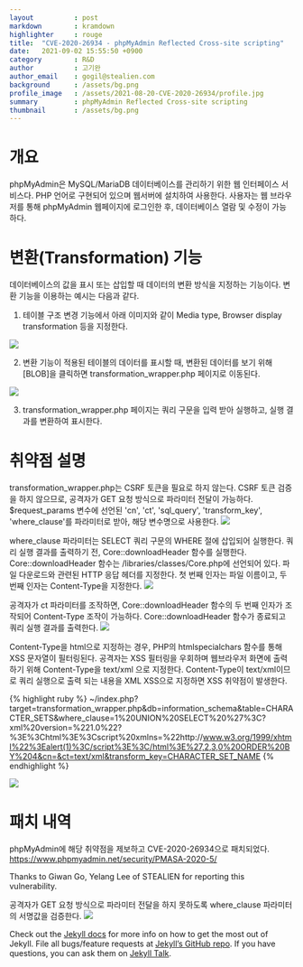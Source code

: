 ```yaml
---
layout          : post
markdown        : kramdown
highlighter     : rouge
title:  "CVE-2020-26934 - phpMyAdmin Reflected Cross-site scripting"
date:   2021-09-02 15:55:50 +0900
category        : R&D
author          : 고기완
author_email    : gogil@stealien.com
background      : /assets/bg.png
profile_image   : /assets/2021-08-20-CVE-2020-26934/profile.jpg
summary         : phpMyAdmin Reflected Cross-site scripting
thumbnail       : /assets/bg.png
---
```

# 개요
phpMyAdmin은 MySQL/MariaDB 데이터베이스를 관리하기 위한 웹 인터페이스 서비스다. PHP 언어로 구현되어 있으며 웹서버에 설치하여 사용한다. 사용자는 웹 브라우저를 통해 phpMyAdmin 웹페이지에 로그인한 후, 데이터베이스 열람 및 수정이 가능하다.

# 변환(Transformation) 기능
데이터베이스의 값을 표시 또는 삽입할 때 데이터의 변환 방식을 지정하는 기능이다.
변환 기능을 이용하는 예시는 다음과 같다.
1. 테이블 구조 변경 기능에서 아래 이미지와 같이 Media type, Browser display transformation 등을 지정한다. 
<img src="{{site.baseurl}}/assets/2021-08-20-CVE-2020-26934/cve202026934_1.png" />

2. 변환 기능이 적용된 테이블의 데이터를 표시할 때, 변환된 데이터를 보기 위해 [BLOB]을 클릭하면 transformation_wrapper.php 페이지로 이동된다.
<img src="{{site.baseurl}}/assets/2021-08-20-CVE-2020-26934/cve202026934_2.png" />

3. transformation_wrapper.php 페이지는 쿼리 구문을 입력 받아 실행하고, 실행 결과를 변환하여 표시한다.


# 취약점 설명
transformation_wrapper.php는 CSRF 토큰을 필요로 하지 않는다. CSRF 토큰 검증을 하지 않으므로, 공격자가 GET 요청 방식으로 파라미터 전달이 가능하다. 
$request_params 변수에 선언된 'cn', 'ct', 'sql_query', 'transform_key', 'where_clause'를 파라미터로 받아, 해당 변수명으로 사용한다.
<img src="{{site.baseurl}}/assets/2021-08-20-CVE-2020-26934/cve202026934_3.png" />

where_clause 파라미터는 SELECT 쿼리 구문의 WHERE 절에 삽입되어 실행한다. 
쿼리 실행 결과를 출력하기 전, Core::downloadHeader 함수를 실행한다. Core::downloadHeader 함수는 /libraries/classes/Core.php에 선언되어 있다. 
파일 다운로드와 관련된 HTTP 응답 헤더를 지정한다. 첫 번째 인자는 파일 이름이고, 두 번째 인자는 Content-Type을 지정한다. 
<img src="{{site.baseurl}}/assets/2021-08-20-CVE-2020-26934/cve202026934_4.png" />

공격자가 ct 파라미터를 조작하면, Core::downloadHeader 함수의 두 번째 인자가 조작되어 Content-Type 조작이 가능하다.
Core::downloadHeader 함수가 종료되고 쿼리 실행 결과를 출력한다.
<img src="{{site.baseurl}}/assets/2021-08-20-CVE-2020-26934/cve202026934_5.png" />

Content-Type을 html으로 지정하는 경우, PHP의 htmlspecialchars 함수를 통해 XSS 문자열이 필터링된다. 공격자는 XSS 필터링을 우회하며 웹브라우저 화면에 출력하기 위해 Content-Type을 text/xml 으로 지정한다.
Content-Type이 text/xml이므로 쿼리 실행으로 출력 되는 내용을 XML XSS으로 지정하면 XSS 취약점이 발생한다.

{% highlight ruby %}
~/index.php?target=transformation_wrapper.php&db=information_schema&table=CHARACTER_SETS&where_clause=1%20UNION%20SELECT%20%27%3C?xml%20version=%221.0%22?%3E%3Chtml%3E%3Cscript%20xmlns=%22http://www.w3.org/1999/xhtml%22%3Ealert(1)%3C/script%3E%3C/html%3E%27,2,3,0%20ORDER%20BY%204&cn=&ct=text/xml&transform_key=CHARACTER_SET_NAME
{% endhighlight %}

<img src="{{site.baseurl}}/assets/2021-08-20-CVE-2020-26934/cve202026934_6.png" />

# 패치 내역
phpMyAdmin에 해당 취약점을 제보하고 CVE-2020-26934으로 패치되었다.
https://www.phpmyadmin.net/security/PMASA-2020-5/ 

Thanks to Giwan Go, Yelang Lee of STEALIEN for reporting this vulnerability.

공격자가 GET 요청 방식으로 파라미터 전달을 하지 못하도록 where_clause 파라미터의 서명값을 검증한다. 
<img src="{{site.baseurl}}/assets/2021-08-20-CVE-2020-26934/cve202026934_7.png" />






Check out the [Jekyll docs][jekyll-docs] for more info on how to get the most out of Jekyll. File all bugs/feature requests at [Jekyll’s GitHub repo][jekyll-gh]. If you have questions, you can ask them on [Jekyll Talk][jekyll-talk].

[jekyll-docs]: https://jekyllrb.com/docs/home
[jekyll-gh]:   https://github.com/jekyll/jekyll
[jekyll-talk]: https://talk.jekyllrb.com/
